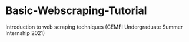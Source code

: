# Basic-Webscraping-Tutorial
Introduction to web scraping techniques (CEMFI Undergraduate Summer Internship 2021)
